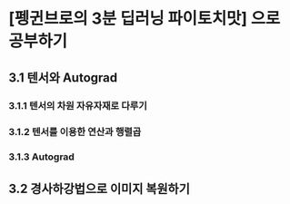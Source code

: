 # [펭귄브로의 3분 딥러닝 파이토치맛] 으로 공부하기

## 3.1 텐서와 Autograd

### 3.1.1 텐서의 차원 자유자재로 다루기
### 3.1.2 텐서를 이용한 연산과 행렬곱
### 3.1.3 Autograd

## 3.2 경사하강법으로 이미지 복원하기
